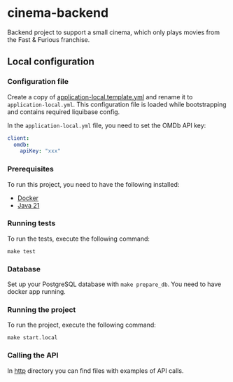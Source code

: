 # cinema-backend

Backend project to support a small cinema, which only plays movies from the Fast & Furious franchise.

## Local configuration

### Configuration file

Create a copy of [application-local.template.yml](./src/main/resources/application-local.template.yml) and rename it to
`application-local.yml`. This configuration file is loaded while bootstrapping and contains required liquibase config.

In the `application-local.yml` file, you need to set the OMDb API key:
```yaml
client:
  omdb:
    apiKey: "xxx"
```

### Prerequisites

To run this project, you need to have the following installed:
* [Docker](https://docs.docker.com/get-docker/)
* [Java 21](https://www.oracle.com/java/technologies/javase/jdk21-archive-downloads.html)

### Running tests

To run the tests, execute the following command:

```shell
make test
```

### Database

Set up your PostgreSQL database with `make prepare_db`. You need to have docker app running.

### Running the project

To run the project, execute the following command:

```shell
make start.local
```

### Calling the API

In [http](./http) directory you can find files with examples of API calls.
